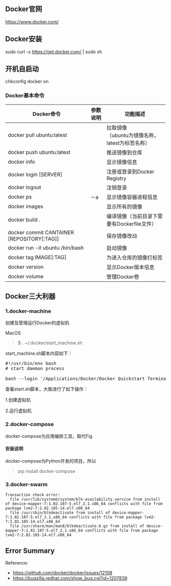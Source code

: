 ## Docker官网
https://www.docker.com/

## Docker安装
sudo curl -s https://get.docker.com/ | sudo sh

## 开机自启动
chkconfig docker on

### Docker基本命令

Docker命令|参数说明|功能描述|
-------|-------|-------
docker pull ubuntu:latest||拉取镜像</br>（ubuntu为镜像名称，latest为标签名称）
docker push ubuntu:latest||推送镜像到仓库
docker info||显示镜像信息
docker login [SERVER]||注册或登录到Docker Registry
docker logout||注销登录
docker ps|－a|显示镜像容器进程信息
docker images||显示所有的镜像
docker build .||编译镜像（当前目录下需要有Dockerfile文件）
docker commit CANTAINER [REPOSITORY[:TAG]]||保存镜像改动
docker run -it ubuntu /bin/bash||启动镜像
docker tag IMAGE[:TAG]||为进入仓库的镜像打标签
docker version||显示Docker版本信息
docker volume||管理Docker卷

## Docker三大利器
### 1.docker-machine
创建及管理运行Docker的虚拟机

MacOS
> $ . ~/.docker/start_machine.sh

start_machine.sh脚本内容如下：
<pre>
#!/usr/bin/env bash
# start daemon process

bash --login '/Applications/Docker/Docker Quickstart Terminal.app/Contents/Resources/Scripts/start.sh'
</pre>

查看start.sh脚本，大致进行了如下操作：

1.创建虚拟机

2.运行虚拟机

### 2.docker-compose
docker-compose为应用编排工具，取代Fig
#### 安装说明
docker-compose为Python开发的项目，所以
> pip install docker-compose

### 3.docker-swarm

```
Transaction check error:
  file /usr/lib/systemd/system/blk-availability.service from install of device-mapper-7:1.02.107-5.el7_2.1.x86_64 conflicts with file from package lvm2-7:2.02.105-14.el7.x86_64
  file /usr/sbin/blkdeactivate from install of device-mapper-7:1.02.107-5.el7_2.1.x86_64 conflicts with file from package lvm2-7:2.02.105-14.el7.x86_64
  file /usr/share/man/man8/blkdeactivate.8.gz from install of device-mapper-7:1.02.107-5.el7_2.1.x86_64 conflicts with file from package lvm2-7:2.02.105-14.el7.x86_64
```

Error Summary
-------------

Reference:
* https://github.com/docker/docker/issues/12108
* https://bugzilla.redhat.com/show_bug.cgi?id=1207839
